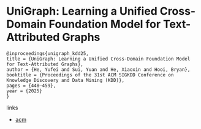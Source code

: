 # UniGraph: Learning a Unified Cross-Domain Foundation Model for Text-Attributed Graphs

```
@inproceedings{unigraph_kdd25,
title = {UniGraph: Learning a Unified Cross-Domain Foundation Model for Text-Attributed Graphs},
author = {He, Yufei and Sui, Yuan and He, Xiaoxin and Hooi, Bryan},
booktitle = {Proceedings of the 31st ACM SIGKDD Conference on Knowledge Discovery and Data Mining (KDD)},
pages = {448–459},
year = {2025}
}
```

links
- [acm](https://dl.acm.org/doi/10.1145/3690624.3709277)
